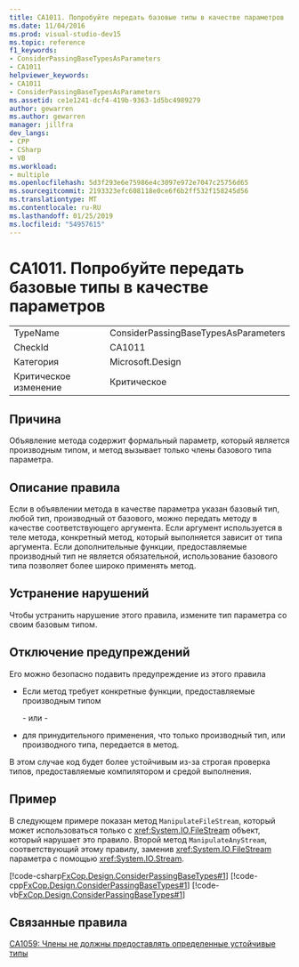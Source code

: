 ```yaml
---
title: CA1011. Попробуйте передать базовые типы в качестве параметров
ms.date: 11/04/2016
ms.prod: visual-studio-dev15
ms.topic: reference
f1_keywords:
- ConsiderPassingBaseTypesAsParameters
- CA1011
helpviewer_keywords:
- CA1011
- ConsiderPassingBaseTypesAsParameters
ms.assetid: ce1e1241-dcf4-419b-9363-1d5bc4989279
author: gewarren
ms.author: gewarren
manager: jillfra
dev_langs:
- CPP
- CSharp
- VB
ms.workload:
- multiple
ms.openlocfilehash: 5d3f293e6e75986e4c3097e972e7047c25756d65
ms.sourcegitcommit: 2193323efc608118e0ce6f6b2ff532f158245d56
ms.translationtype: MT
ms.contentlocale: ru-RU
ms.lasthandoff: 01/25/2019
ms.locfileid: "54957615"
---
```

# <a name="ca1011-consider-passing-base-types-as-parameters"></a>CA1011. Попробуйте передать базовые типы в качестве параметров

|||
|-|-|
|TypeName|ConsiderPassingBaseTypesAsParameters|
|CheckId|CA1011|
|Категория|Microsoft.Design|
|Критическое изменение|Критическое|

## <a name="cause"></a>Причина

Объявление метода содержит формальный параметр, который является производным типом, и метод вызывает только члены базового типа параметра.

## <a name="rule-description"></a>Описание правила

Если в объявлении метода в качестве параметра указан базовый тип, любой тип, производный от базового, можно передать методу в качестве соответствующего аргумента. Если аргумент используется в теле метода, конкретный метод, который выполняется зависит от типа аргумента. Если дополнительные функции, предоставляемые производный тип не является обязательной, использование базового типа позволяет более широко применять метод.

## <a name="how-to-fix-violations"></a>Устранение нарушений

Чтобы устранить нарушение этого правила, измените тип параметра со своим базовым типом.

## <a name="when-to-suppress-warnings"></a>Отключение предупреждений

Его можно безопасно подавить предупреждение из этого правила

- Если метод требует конкретные функции, предоставляемые производным типом

     \- или -

- для принудительного применения, что только производный тип, или производного типа, передается в метод.

В этом случае код будет более устойчивым из-за строгая проверка типов, предоставляемые компилятором и средой выполнения.

## <a name="example"></a>Пример

В следующем примере показан метод `ManipulateFileStream`, который может использоваться только с <xref:System.IO.FileStream> объект, который нарушает это правило. Второй метод `ManipulateAnyStream`, соответствующий этому правилу, заменив <xref:System.IO.FileStream> параметра с помощью <xref:System.IO.Stream>.

[!code-csharp[FxCop.Design.ConsiderPassingBaseTypes#1](../code-quality/codesnippet/CSharp/ca1011-consider-passing-base-types-as-parameters_1.cs)]
[!code-cpp[FxCop.Design.ConsiderPassingBaseTypes#1](../code-quality/codesnippet/CPP/ca1011-consider-passing-base-types-as-parameters_1.cpp)]
[!code-vb[FxCop.Design.ConsiderPassingBaseTypes#1](../code-quality/codesnippet/VisualBasic/ca1011-consider-passing-base-types-as-parameters_1.vb)]

## <a name="related-rules"></a>Связанные правила

[CA1059: Члены не должны предоставлять определенные устойчивые типы](../code-quality/ca1059-members-should-not-expose-certain-concrete-types.md)